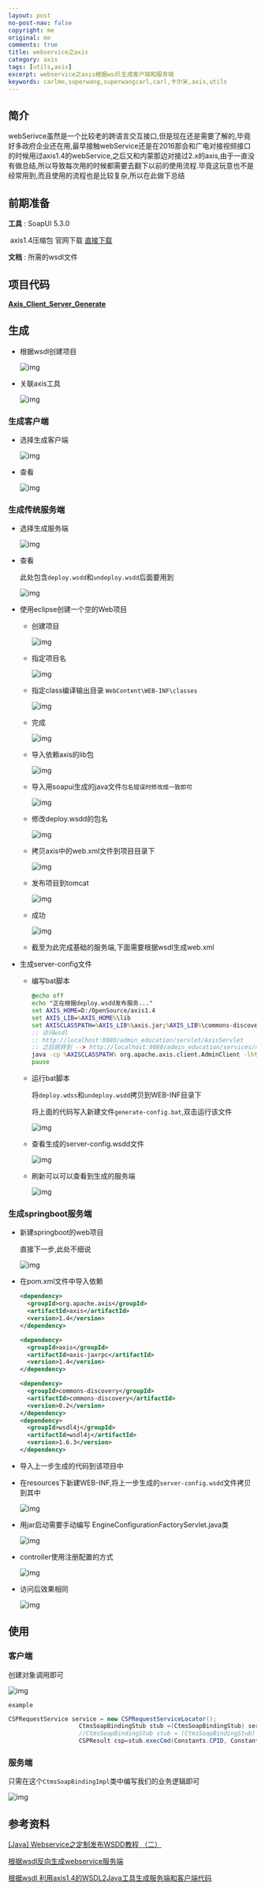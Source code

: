 ```yaml
---
layout: post
no-post-nav: false 
copyright: me
original: me
comments: true
title: webservice之axis
category: axis
tags: [utils,axis]
excerpt: webservice之axis根据wsdl生成客户端和服务端
keywords: carlme,superwang,superwangcarl,carl,卡尔米,axis,utils
---
```


## 简介

webSerivce虽然是一个比较老的跨语言交互接口,但是现在还是需要了解的,毕竟好多政府企业还在用,最早接触webService还是在2016那会和广电对接视频接口的时候用过axis1.4的webService,之后又和内蒙那边对接过2.x的axis,由于一直没有做总结,所以导致每次用的时候都需要去翻下以前的使用流程.毕竟这玩意也不是经常用到,而且使用的流程也是比较复杂,所以在此做下总结

## 前期准备

**工具** : SoapUI 5.3.0  

​	   axis1.4压缩包 官网下载  [直接下载]({{site.downcdn}}/download/axis-bin-1_4.zip)

**文档** : 所需的wsdl文件

## 项目代码

[**Axis_Client_Server_Generate**](https://github.com/SuperWangCarl/Axis_Client_Server_Generate)

## 生成

- 根据wsdl创建项目

  ![img](../../assets/images/blog/2019/20190904174629.jpg)

- 关联axis工具

  ![img](../../assets/images/blog/2019/20190904181731.jpg)

### 生成客户端

- 选择生成客户端

  ![img](../../assets/images/blog/2019/20190904181826.jpg)

- 查看

  ![img](../../assets/images/blog/2019/20190904181925.jpg)

### 生成传统服务端

- 选择生成服务端

  ![img](../../assets/images/blog/2019/20190904182026.jpg)

- 查看

  此处包含`deploy.wsdd`和`undeploy.wsdd`后面要用到

  ![img](../../assets/images/blog/2019/20190904182154.jpg)

- 使用eclipse创建一个空的Web项目

  - 创建项目

    ![img](../../assets/images/blog/2019/20190905130438.jpg)

  - 指定项目名

    ![img](../../assets/images/blog/2019/20190905130513.jpg)

  - 指定class编译输出目录 `WebContent\WEB-INF\classes`

    ![img](../../assets/images/blog/2019/20190905130607.jpg)

  - 完成

    ![img](../../assets/images/blog/2019/20190905130721.jpg)

  - 导入依赖axis的lib包

    ![img](../../assets/images/blog/2019/20190905141537.jpg)

  - 导入用soapui生成的java文件`包名错误时修改成一致即可`

    ![img](../../assets/images/blog/2019/20190905141911.jpg)

  - 修改deploy.wsdd的包名

    ![img](../../assets/images/blog/2019/20190905144515.jpg)

  - 拷贝axis中的web.xml文件到项目目录下

    ![img](../../assets/images/blog/2019/20190905143221.jpg)

  - 发布项目到tomcat

    ![img](../../assets/images/blog/2019/20190905143246.jpg)

  - 成功

    ![img](../../assets/images/blog/2019/20190905143330.jpg)

  - 截至为此完成基础的服务端,下面需要根据wsdl生成web.xml

- 生成server-config文件

  - 编写bat脚本

    ```bat
    @echo off
    echo "正在根据deploy.wsdd发布服务..."
    set AXIS_HOME=D:/OpenSource/axis1.4
    set AXIS_LIB=%AXIS_HOME%\lib
    set AXISCLASSPATH=%AXIS_LIB%\axis.jar;%AXIS_LIB%\commons-discovery-0.2.jar;%AXIS_LIB%\commons-logging-1.0.4.jar;%AXIS_LIB%\jaxrpc.jar;%AXIS_LIB%\saaj.jar;%AXIS_LIB%\log4j-1.2.8.jar;%AXIS_LIB%\wsdl4j-1.5.1.jar
    :: 访问wsdl  
    :: http://localhost:8080/admin_education/servlet/AxisServlet  
    :: 之后跳转到 --> http://localhost:8080/admin_education/services/notifyReq?wsdl
    java -cp %AXISCLASSPATH% org.apache.axis.client.AdminClient -lhttp://localhost:8080/notify/services deploy.wsdd
    pause
    ```

  - 运行bat脚本

    将`deploy.wdss`和`undeploy.wsdd`拷贝到WEB-INF目录下

    将上面的代码写入新建文件`generate-config.bat`,双击运行该文件

    ![img](../../assets/images/blog/2019/20190905144750.jpg)

  - 查看生成的server-config.wsdd文件

    ![img](../../assets/images/blog/2019/20190905144831.jpg)

  - 刷新可以可以查看到生成的服务端

    ![img](../../assets/images/blog/2019/20190905144900.jpg)

### 生成springboot服务端

- 新建springboot的web项目

  直接下一步,此处不细说

  ![img](../../assets/images/blog/2019/20190905150148.jpg)

- 在pom.xml文件中导入依赖

  ```xml
  <dependency>
  	<groupId>org.apache.axis</groupId>
  	<artifactId>axis</artifactId>
  	<version>1.4</version>
  </dependency>

  <dependency>
  	<groupId>axis</groupId>
  	<artifactId>axis-jaxrpc</artifactId>
  	<version>1.4</version>
  </dependency>

  <dependency>
  	<groupId>commons-discovery</groupId>
  	<artifactId>commons-discovery</artifactId>
  	<version>0.2</version>
  </dependency>
  <dependency>
  	<groupId>wsdl4j</groupId>
  	<artifactId>wsdl4j</artifactId>
  	<version>1.6.3</version>
  </dependency>
  ```

- 导入上一步生成的代码到该项目中

- 在resources下新建WEB-INF,将上一步生成的`server-config.wsdd`文件拷贝到其中

  ![img](../../assets/images/blog/2019/20190905150932.jpg)

- 用jar启动需要手动编写 EngineConfigurationFactoryServlet.java类

  ![img](../../assets/images/blog/2019/20190905150953.jpg)

- controller使用注册配置的方式

  ![img](../../assets/images/blog/2019/20190905151041.jpg)

- 访问后效果相同

  ![img](../../assets/images/blog/2019/20190905151324.jpg)

## 使用

### 客户端

创建对象调用即可

![img](../../assets/images/blog/2019/20190905153200.jpg)

`example`

```java
CSPRequestService service = new CSPRequestServiceLocator();
					CtmsSoapBindingStub stub =(CtmsSoapBindingStub) service.getctms();
					//CtmsSoapBindingStub stub = (CtmsSoapBindingStub) service.getctms(url);
					CSPResult csp=stub.execCmd(Constants.CPID, Constants.LSPID, item_id, Constants.LOCAL_URL + "injectXML/" + item_id+"_"+action+ ".xml");
```

### 服务端

只需在这个`CtmsSoapBindingImpl`类中编写我们的业务逻辑即可

![img](../../assets/images/blog/2019/20190905153108.jpg)



## 参考资料

[[Java] Webservice之定制发布WSDD教程 （二）](https://blog.csdn.net/qq_14852397/article/details/46385713?locationNum=7&fps=1)

[根据wsdl反向生成webservice服务端](https://www.cnblogs.com/xijin-wu/p/6890116.html)

[根据wsdl 利用axis1.4的WSDL2Java工具生成服务端和客户端代码](https://blog.csdn.net/kdpujie/article/details/8445261)